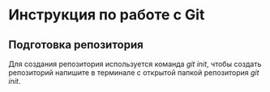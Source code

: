 # Инструкция по работе с Git

## Подготовка репозитория 

Для создания репозитория используется команда *git init*, чтобы создать репозиторий напишите в терминале с открытой папкой репозитория *git init*.
